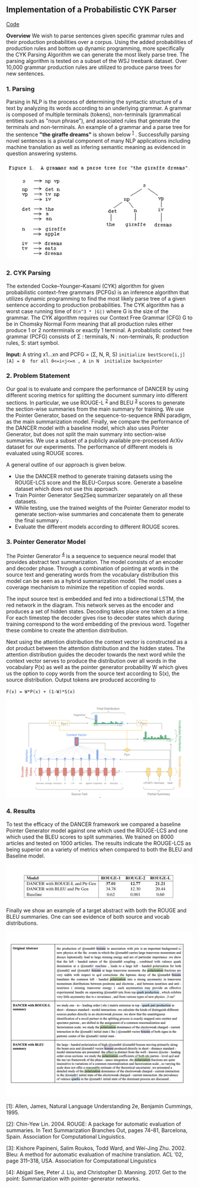 ## Implementation of a Probabilistic CYK Parser

[Code](https://github.com/ls5122/CYKParser)

**Overview** We wish to parse sentences given specific grammar rules and their production probabilities over a corpus. Using the added probabilities of production rules and bottom up dynamic programming, more specifically the CYK Parsing Algorithm we can generate the most likely parse tree. The parsing algorithm is tested on a subset of the WSJ treebank dataset. Over 10,000 grammar production rules are utilized to produce parse trees for new sentences.


### 1. Parsing

Parsing in NLP is the process of determining the syntactic structure of a text by analyzing its words according to an underlying grammar. A grammar is composed of multiple terminals (tokens), non-terminals (grammatical entities such as "noun phrase"), and associated rules that generate the terminals and non-terminals. An example of a grammar and a parse tree for the sentence **"the giraffe dreams"** is shown below <sup>[1](#parse_example)</sup> . Successfully parsing novel sentences is a pivotal component of many NLP applications including machine translation  as well as infering semantic meaning as evidenced in question answering systems. 


<img src="images/ParseTreeExample.JPG?raw=true"/>

### 2. CYK Parsing

The extended Cocke–Younger–Kasami (CYK) algorithm for given probabilistic context-free grammars (PCFGs) is an inference algorithm that utilizes dynamic programming to find the most likely parse tree of a given sentence according to production probabilities. The CYK algorithm has a worst case running time of ``O(n^3 * |G|)`` where G is the size of the grammar. The CYK algorithm requires our Context Free Grammar (CFG) G to be in Chomsky Normal Form meaning that all production rules either produce 1 or 2 nonterminals or exactly 1 terminal. A probablistic context free grammar (PCFG) consists of Σ : terminals, N : non-terminals, R: production rules, S: start symbol.
 
**Input:** A string x1...xn and PCFG = (Σ, N, R, S)
``
initialize bestScore[i,j][A] = 0  for all 0<=i<j<=n , A in N 
initialize backpointer
``

### 2. Problem Statement

Our goal is to evaluate and compare the performance of DANCER by using different scoring metrics for splitting the document summary into different sections. In particular, we use ROUGE-L <sup>[2](#rouge)</sup> and BLEU <sup>[3](#bleu)</sup> scores to generate the section-wise summaries from the main summary for training. We use the Pointer Generator, based on the sequence-to-sequence RNN paradigm, as the main summarization model. Finally, we compare the performance of the DANCER model with a baseline model, which also uses Pointer Generator, but does not split the main summary into section-wise summaries. We use a subset of a publicly available pre-processed ArXiv dataset for our experiments. The performance of different models is evaluated using ROUGE scores. 

A general outline of our approach is given below. 

* Use the DANCER method to generate training datasets using the ROUGE-LCS score and the BLEU-Corpus score. Generate a baseline dataset which does not use this approach.
* Train Pointer Generator Seq2Seq summarizer separately on all these datasets. 
* While testing, use the trained weights of the Pointer Generator model to generate section-wise summaries and concatenate them to generate the final summary .
* Evaluate the different models according to different ROUGE scores.

### 3. Pointer Generator Model

The Pointer Generator <sup>[4](#pointer)</sup> is a sequence to sequence neural model that provides abstract text summarization. The model consists of an encoder and decoder phase. Through a combination of pointing at words in the source text and generating words from the vocabulary distribution this model can be seen as a hybrid summarization model. The model uses a coverage mechanism to minimize the repetition of copied words. 

The input source text is embedded and fed into a bidirectional LSTM, the red network in the diagram. This network serves as the encoder and produces a set of hidden states. Decoding takes place one token at a time. For each timestep the decoder gives rise to decoder states which during training correspond to the word embedding of the previous word. Together these combine to create the attention distribution.

Next using the attention distribution the context vector is constructed as a dot product between the attention distribution and the hidden states. The attention distribution guides the decoder towards the next word while the context vector serves to produce the distribution over all words in the vocabulary P(x) as well as the pointer generator probability W which gives us the option to copy words from the source text according to  S(x), the source distribution. Output tokens are produced according to

``F(x) = W*P(x) + (1-W)*S(x)`` 


<img src="images/white_ptr_gen.png?raw=true"/>


### 4. Results

To test the efficacy of the DANCER framework we compared a baseline Pointer Generator model against one which used the ROUGE-LCS and one which used the BLEU scores to split summaries. We trained on 8000 articles and tested on 1000 articles. The results indicate the ROUGE-LCS as being superior on a variety of metrics when compared to both the BLEU and Baseline model.

<img src="images/summary_comparison2.jpg?raw=true"/>


Finally we show an example of a target abstract with both the ROUGE and BLEU summaries. One can see evidence of both source and vocab distributions.

<img src="images/summary_example.png?raw=true"/>

<a name="parse_example">[1]</a>: Allen, James, Natural Language Understanding 2e, Benjamin Cummings, 1995. 

<a name="rouge">[2]</a>: Chin-Yew  Lin.  2004.   ROUGE:  A  package  for  automatic evaluation of summaries.  In Text Summarization Branches Out, pages 74–81, Barcelona, Spain. Association for Computational Linguistics.

<a name="bleu">[3]</a>: Kishore Papineni, Salim Roukos, Todd Ward, and Wei-Jing  Zhu.  2002. Bleu:  A  method  for  automatic evaluation of machine translation.  ACL ’02,  page 311–318, USA. Association for Computational Linguistics

<a name="pointer">[4]</a>: Abigail See, Peter J. Liu, and Christopher D. Manning. 2017. Get to the point: Summarization with pointer-generator networks.
